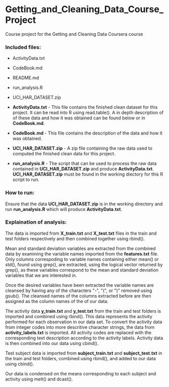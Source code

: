 Getting_and_Cleaning_Data_Course_Project
========================================

Course project for the Getting and Cleaning Data Coursera course

### Included files:

- ActivityData.txt
- CodeBook.md
- README.md
- run_analysis.R
- UCI_HAR_DATASET.zip


- **ActivityData.txt** - This file contains the finished clean dataset for this project.  It can be read into R using read.table().  A in depth description of of these data and how it was obtained can be found below or in **CodeBook.md**.

- **CodeBook.md** - This file contains the description of the data and how it was obtained.

- **UCI_HAR_DATASET.zip** - A zip file containing the raw data used to computed the finished clean data for this project.

- **run_analysis.R** - The script that can be used to process the raw data contained in **UCI_HAR_DATASET.zip** and produce **ActivityData.txt**.  **UCI_HAR_DATASET.zip** must be found in the working diectory for this R script to run.

### How to run:
Ensure that the data **UCI_HAR_DATASET.zip** is in the working directory and run **run_analysis.R** which will produce **ActivityData.txt**.

### Explaination of analysis:
The data is imported from **X_train.txt** and **X_test.txt** files in the train and test folders respectively and then combined together using rbind().

Mean and standard deviation variables are extracted from the combined data by examining the variable names imported from the **features.txt** file.  Only columns correspoding to variable names containing either mean() or std(), found using grep(), are extracted, using the logical vector returned by grep(), as these variables correspond to the mean and standard deviation variables that we are interested in.

Once the desired variables have been extracted the variable names are cleansed by having any of the characters "-", "(", or ")" removed using gsub(). The cleansed names of the columns extracted before are then assigned as the column names of the of our data.

The activity data **y_train.txt** and **y_test.txt** from the train and test folders is imported and combined using rbind().  This data represents the activity performed for each observation in our data set.  To convert the activity data from integer codes into more descritive character strings, the data from **activity_labels.txt** is imported.  All activity codes are replaced with the corresponding text description according to the activity labels.  Activity data is then combined into our data using cbind().

Test subject data is imported from **subject_train.txt** and **subject_test.txt** in the train and test folders, combined using rbind(), and added to our data using cbind().

Our data is condensed on the means corresponding to each subject and activity using melt() and dcast().